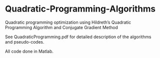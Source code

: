 # Quadratic-Programming-Algorithms
Quadratic programming optimization using Hildreth’s Quadratic Programming Algorithm and Conjugate Gradient Method

See QuadraticProgramming.pdf for detailed description of the algorithms and pseudo-codes.

All code done in Matlab. 
